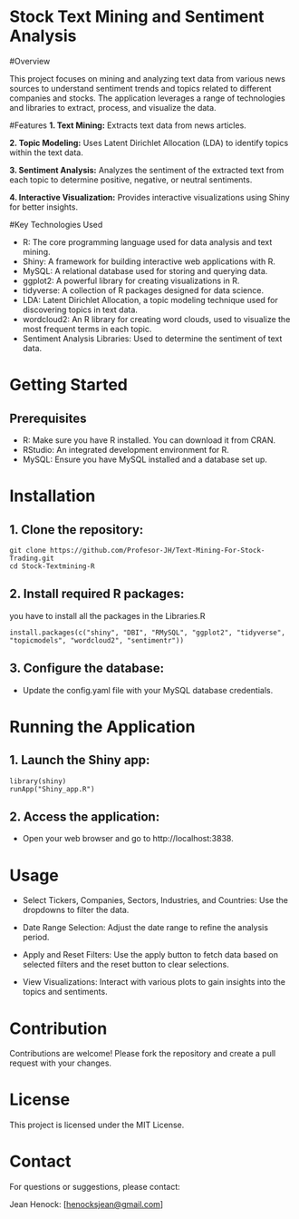 # Stock Text Mining and Sentiment Analysis
#Overview

This project focuses on mining and analyzing text data from various news sources to understand sentiment trends and topics related to different companies and stocks. The application leverages a range of technologies and libraries to extract, process, and visualize the data.

#Features
  **1. Text Mining:** Extracts text data from news articles.
  
  **2. Topic Modeling:** Uses Latent Dirichlet Allocation (LDA) to identify topics within the text data.
  
  **3. Sentiment Analysis:** Analyzes the sentiment of the extracted text from each topic to determine positive, negative, or neutral sentiments.

  **4. Interactive Visualization:** Provides interactive visualizations using Shiny for better insights.
  
#Key Technologies Used

* R: The core programming language used for data analysis and text mining.
* Shiny: A framework for building interactive web applications with R.
* MySQL: A relational database used for storing and querying data.
* ggplot2: A powerful library for creating visualizations in R.
* tidyverse: A collection of R packages designed for data science.
* LDA: Latent Dirichlet Allocation, a topic modeling technique used for discovering topics in text data.
* wordcloud2: An R library for creating word clouds, used to visualize the most frequent terms in each topic.
* Sentiment Analysis Libraries: Used to determine the sentiment of text data.


# Getting Started
## Prerequisites

* R: Make sure you have R installed. You can download it from CRAN.
* RStudio: An integrated development environment for R.
* MySQL: Ensure you have MySQL installed and a database set up.

# Installation
## 1. Clone the repository:
```
git clone https://github.com/Profesor-JH/Text-Mining-For-Stock-Trading.git
cd Stock-Textmining-R
```

## 2. Install required R packages:
you have to install all the packages in the Libraries.R
```
install.packages(c("shiny", "DBI", "RMySQL", "ggplot2", "tidyverse", "topicmodels", "wordcloud2", "sentimentr"))
```

## 3. Configure the database:

* Update the config.yaml file with your MySQL database credentials.

# Running the Application
## 1. Launch the Shiny app:

```
library(shiny)
runApp("Shiny_app.R")
```
## 2. Access the application:

* Open your web browser and go to http://localhost:3838.

# Usage

* Select Tickers, Companies, Sectors, Industries, and Countries: Use the dropdowns to filter the data.

* Date Range Selection: Adjust the date range to refine the analysis period.

* Apply and Reset Filters: Use the apply button to fetch data based on selected filters and the reset button to clear selections.

* View Visualizations: Interact with various plots to gain insights into the topics and sentiments.

# Contribution
Contributions are welcome! Please fork the repository and create a pull request with your changes.

# License
This project is licensed under the MIT License.

# Contact
For questions or suggestions, please contact:

Jean Henock: [henocksjean@gmail.com]


